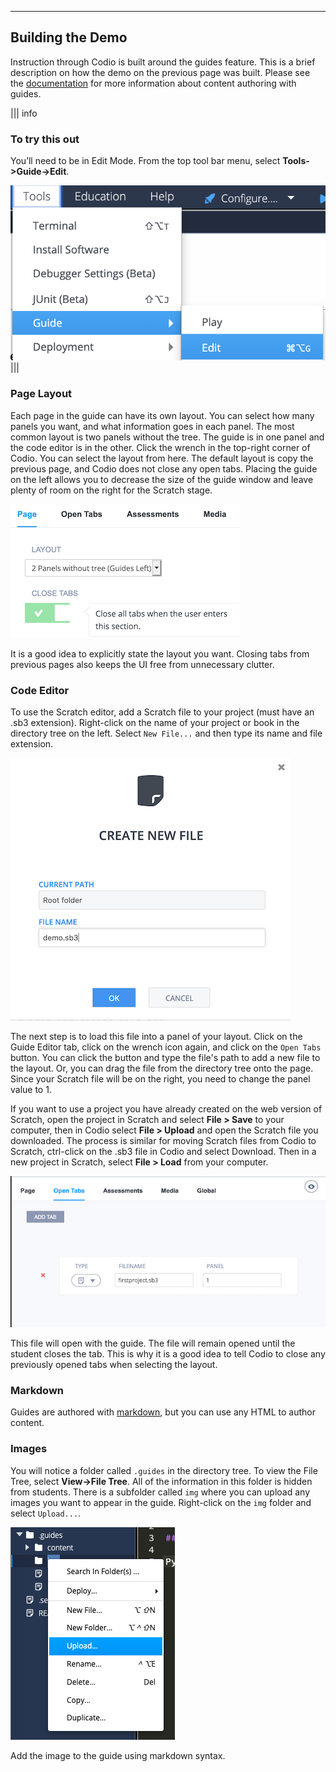 ----------

## Building the Demo

Instruction through Codio is built around the guides feature. This is a brief description on how the demo on the previous page was built. Please see the [documentation](https://docs.codio.com/courses/authoring/) for more information about content authoring with guides.

||| info
### To try this out
You’ll need to be in Edit Mode. From the top tool bar menu, select  **Tools->Guide->Edit**.


![.guides/img/editGuide](.guides/img/editGuide.png)
|||

### Page Layout
Each page in the guide can have its own layout. You can select how many panels you want, and what information goes in each panel. The most common layout is two panels without the tree. The guide is in one panel and the code editor is in the other. Click the wrench in the top-right corner of Codio. You can select the layout from here. The default layout is copy the previous page, and Codio does not close any open tabs. Placing the guide on the left allows you to decrease the size of the guide window and leave plenty of room on the right for the Scratch stage.

![Layout](.guides/img/layout.png)

It is a good idea to explicitly state the layout you want. Closing tabs from previous pages also keeps the UI free from unnecessary clutter.

### Code Editor
To use the Scratch editor, add a Scratch file to your project (must have an .sb3 extension). Right-click on the name of your project or book in the directory tree on the left. Select `New File...` and then type its name and file extension.

![.guides/img/create_new_file](.guides/img/create_new_file.png)

The next step is to load this file into a panel of your layout. Click on the Guide Editor tab, click on the wrench icon again, and click on the `Open Tabs` button. You can click the button and type the file's path to add a new file to the layout. Or, you can drag the file from the directory tree onto the page. Since your Scratch file will be on the right, you need to change the panel value to 1.

If you want to use a project you have already created on the web version of Scratch, open the project in Scratch and select **File > Save** to your computer, then in Codio select **File > Upload** and open the Scratch file you downloaded. The process is similar for moving Scratch files from Codio to Scratch, ctrl-click on the .sb3 file in Codio and select Download. Then in a new project in Scratch, select **File > Load** from your computer.

![.guides/img/coding_file](.guides/img/coding_file.png)

This file will open with the guide. The file will remain opened until the student closes the tab. This is why it is a good idea to tell Codio to close any previously opened tabs when selecting the layout.

### Markdown
Guides are authored with [markdown](https://docs.codio.com/courses/authoring/#markdown-content-editing), but you can use any HTML to author content. 

### Images
You will notice a folder called `.guides` in the directory tree. To view the File Tree, select **View->File Tree**. All of the information in this folder is hidden from students. There is a subfolder called `img` where you can upload any images you want to appear in the guide. Right-click on the `img` folder and select `Upload...`.

![.guides/img/upload](.guides/img/upload.png)

Add the image to the guide using markdown syntax.

